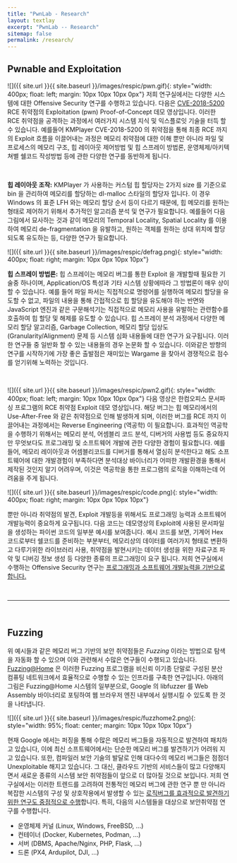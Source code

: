 ```yaml
---
title: "PwnLab - Research"
layout: textlay
excerpt: "PwnLab -- Research"
sitemap: false
permalink: /research/
---
```


## Pwnable and Exploitation

![]({{ site.url }}{{ site.baseurl }}/images/respic/pwn.gif){: style="width: 400px; float: left; margin: 10px 10px 10px 0px"}  저희 연구실에서는 다양한 시스템에 대한 Offensive Security 연구를 수행하고 있습니다. 다음은 [CVE-2018-5200](https://www.boho.or.kr/krcert/secNoticeView.do?bulletin_writing_sequence=30113) RCE 취약점의 Exploitation (pwn) Proof-of-Concept 데모 영상입니다. 이러한 RCE 취약점을 공격하는 과정에서 여러가지 시스템 지식 및 익스플로잇 기술을 터득 할 수 있습니다. 예를들어 KMPlayer CVE-2018-5200 의 취약점을 통해 최종 RCE 까지의 Exploit 흐름을 이끌어내는 과정은 
메모리 취약점에 대한 이해 뿐만 아니라 파일 및 프로세스의 메모리 구조, 힙 레이아웃 제어방법 및 힙 스프레이 방법론, 운영체제/아키텍쳐별 쉘코드 작성방법 등에 관한 다양한 연구를 동반하게 됩니다.

<br>

**힙 레이아웃 조작:** KMPlayer 가 사용하는 커스텀 힙 할당자는 2가지 size 를 기준으로 bin 을 관리하여 메모리를 할당하는 dl-malloc 스타일의 할당자 입니다. 이 경우 Windows 의 표준 LFH 와는 메모리 할당 순서 등이 다르기 때문에, 힙 메모리를 원하는 형태로 제어하기 위해서 추가적인 알고리즘 분석 및 연구가 필요합니다. 예를들어 다음 그림에서 묘사하는 것과 같이 메모리의 Temporal Locality, Spatial Locality 를 이용하여 메모리 de-fragmentation 을 유발하고, 원하는 객체를 원하는 상대 위치에 할당되도록 유도하는 등, 다양한 연구가 필요합니다.

![]({{ site.url }}{{ site.baseurl }}/images/respic/defrag.png){: style="width: 400px; float: right; margin: 10px 0px 10px 10px"}

**힙 스프레이 방법론:** 힙 스프레이는 메모리 버그를 통한 Exploit 을 개발할때 필요한 기술중 하나이며, Application/OS 특성과 기타 시스템 상황에따라 그 방법론이 매우 상이할 수 있습니다. 예를 들어 파일 파서는 직접적으로 명령어를 실행하여 메모리 할당을 유도할 수 없고, 파일의 내용을 통해 간접적으로 힙 할당을 유도해야 하는 반면와 JavaScript 엔진과 같은 구문해석기는 직접적으로 메모리 사용을 유발하는 관련함수를 호출하여 힙 할당 및 해제를 유도할 수 있습니다. 힙 스프레이 분석 과정에서 다양한 메모리 할당 알고리즘, Garbage Collection, 메모리 할당 입상도 (Granularity/Alignment) 문제 등 시스템 심화 내용들에 대한 연구가 요구됩니다. 이러한 연구들 중 일반화 할 수 있는 내용들의 경우 논문화 할 수 있습니다. 이와같은 방향의 연구를 시작하기에 가장 좋은 출발점은 재미있는 Wargame 을 찾아서 경쟁적으로 점수를 얻기위해 노력하는 것입니다.

<br>

![]({{ site.url }}{{ site.baseurl }}/images/respic/pwn2.gif){: style="width: 400px; float: left; margin: 10px 10px 10px 0px"}
다음 영상은 한컴오피스 문서파싱 프로그램의 RCE 취약점 Exploit 데모 영상입니다. 해당 버그는 힙 메모리에서의 Use-After-Free 와 같은
취약점으로 인해 발생하게 되며, 이러한 버그를 RCE 까지 이끌어내는 과정에서는 Reverse Engineering (역공학) 이 필요합니다. 효과적인
역공학을 수행하기 위해서는 메모리 분석, 어셈블리 코드 분석, 디버거의 사용법 등도 중요하지만 무엇보다도 프로그래밍 및 소프트웨어 개발에 관한 다양한 경험이 필요합니다.
예를 들어, 메모리 레이아웃과 어셈블리코드를 디버거를 통해서 열심히 분석한다고 해도 소프트웨어에 대한 개발경험이 부족하다면
분석대상 바이너리가 어떠한 개발환경을 통해서 제작된 것인지 알기 어려우며, 이것은 역공학을 통한 프로그램의 로직을
이해하는데 어려움을 주게 됩니다.

![]({{ site.url }}{{ site.baseurl }}/images/respic/code.png){: style="width: 400px; float: right; margin: 10px 0px 10px 10px"}

뿐만 아니라 취약점의 발견, Exploit 개발등을 위해서도 프로그래밍 능력과 소프트웨어 개발능력이 중요하게 요구됩니다. 
다음 코드는 데모영상의 Exploit에 사용된 문서파일을 생성하는 파이썬 코드의 일부분 예시를 보여줍니다. 
예시 코드를 보면, 기계어 Hex 코드로부터 쉘코드를 준비하는 부분부터, 메모리상의 데이터를 여러가지 형태로 변환하고 다루기위한 
라이브러리 사용, 취약점을 발현시키는 데이터 생성을 위한 자료구조 파악 및 디버깅 정보 생성 등 
다양한 종류의 프로그래밍이 요구 됩니다.
저희 연구실에서 수행하는 Offensive Security 연구는 <U>프로그래밍과 소프트웨어 개발능력을 기반으로 합니다.</U> 

<br>
<hr>
<br>

## Fuzzing

위 예시들과 같은 메모리 버그 기반의 보안 취약점들은 <i>Fuzzing</i> 이라는 방법으로 탐색을 자동화 할 수 있으며 이와 관련해서 수많은
연구들이 수행되고 있습니다. [Fuzzing@Home](http://fuzzcoin.gtisc.gatech.edu:8000) 은 이러한 Fuzzing 프로그램을
비신뢰 이기종 단말로 구성된 분산 컴퓨팅 네트워크에서 효율적으로 수행할 수 있는 인프라를 구축한 연구입니다. 아래의 그림은
Fuzzing@Home 시스템의 일부분으로, Google 의 libfuzzer 를 Web Assembly 바이너리로 포팅하여 웹 브라우저 엔진 내부에서
실행시킬 수 있도록 한 것을 나타냅니다.

![]({{ site.url }}{{ site.baseurl }}/images/respic/fuzzhome2.png){: style="width: 95%; float: center; margin: 10px 10px 10px 10px"}


현재 Google 에서는 퍼징을 통해 수많은 메모리 버그들을 자동적으로 발견하여 패치하고 있습니다, 이에 최신 소프트웨어에서는
단순한 메모리 버그를 발견하기가 어려워 지고 있습니다. 또한, 컴파일러 보안 기술의 발달로 인해 대다수의 메모리 버그들은 점점더
Unexploitable 해지고 있습니다. 그 대신, 클라우드 기반의 서비스들이 많고 다양해지면서 새로운 종류의 시스템 보안 취약점들이
앞으로 더 많아질 것으로 보입니다. 저희 연구실에서는 이러한 트렌드를 고려하여 전통적인 메모리 버그에 관한 연구 뿐 만 아니라
복잡한 시스템의 구성 및 상호작용에서 발생할 수 있는 <U>로직버그를 효과적으로 발견하기 위한 연구도 중점적으로 수행</u>합니다.
특히, 다음의 시스템들을 대상으로 보안취약점 연구를 수행합니다.
* 운영체제 커널 (Linux, Windows, FreeBSD, ...)
* 컨테이너 (Docker, Kubernetes, Podman, ...)
* 서버 (DBMS, Apache/Nginx, PHP, Flask, ...)
* 드론 (PX4, Ardupilot, DJI, ...)



